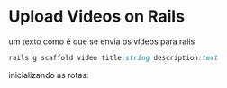 # Upload Videos on Rails

um texto como é que se envia os vídeos para rails

```ruby
rails g scaffold video title:string description:text
```

inicializando as rotas:

```ruby


```

